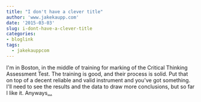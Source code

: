 ```yaml
---
title: "I don't have a clever title"
author: 'www.jakekaupp.com'
date: '2015-03-03'
slug: i-dont-have-a-clever-title
categories:
- bloglink
tags:
  - jakekauppcom
---
```


I'm in Boston, in the middle of training for marking of the Critical Thinking Assessment Test. The training is good, and their process is solid. Put that on top of a decent reliable and valid instrument and you've got something. I'll need to see the results and the data to draw more conclusions, but so far I like it. Anyways[... <i class="fas fa-external-link-alt"></i>](http://www.jakekaupp.com/post/content/post/2015-03-03-i-dont-have-a-clever-title-ivmooc-week-6-networks/)

